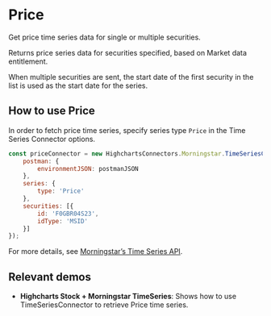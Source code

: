# Price

Get price time series data for single or multiple securities.

Returns price series data for securities specified, based on Market data 
entitlement.

When multiple securities are sent, the start date of the first security 
in the list is used as the start date for the series.

## How to use Price

In order to fetch price time series, specify series type `Price` in 
the Time Series Connector options.

```js
const priceConnector = new HighchartsConnectors.Morningstar.TimeSeriesConnector({
    postman: {
        environmentJSON: postmanJSON
    },
    series: {
        type: 'Price'
    },
    securities: [{
        id: 'F0GBR04S23',
        idType: 'MSID'
    }]
});
```

For more details, see [Morningstar’s Time Series API].

## Relevant demos

- **Highcharts Stock + Morningstar TimeSeries**: Shows how to use 
TimeSeriesConnector to retrieve Price time series.

[Morningstar’s Time Series API]: https://developer.morningstar.com/direct-web-services/documentation/api-reference/time-series/price